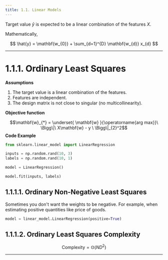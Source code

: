 ```yaml
---
title: 1.1. Linear Models
---
```

Target value $\hat{y}$ is expected to be a linear combination of the features $X$.

Mathematically,

$$
\hat{y} = \mathbf{w_{0}} + \sum_{d=1}^{D} \mathbf{w_{d}} x_{d}
$$

---
# **1.1.1. Ordinary Least Squares**

**Assumptions**

1. The target value is a linear combination of the features.
2. Features are independent.
3. The design matrix is not close to singular (no multicollinearity).

**Objective function**

$$\mathbf{w}_{*} = \underset{ \mathbf{w} }{\operatorname{arg max}}\ \Bigg\|\ X\mathbf{w} - y \ \Bigg\|_{2}^2$$
**Code Example**

```python
from sklearn.linear_model import LinearRegression

inputs = np.random.rand(10, 3)
labels = np.random.rand(10, 1)

model = LinearRegression()

model.fit(inputs, labels)
```

## **1.1.1.1. Ordinary Non-Negative Least Squares**

Sometimes you don't want the weights to be negative. 
For example, when estimating positive quantities like price of goods.

```python
model = linear_model.LinearRegression(positive=True)
```

## **1.1.1.2. Ordinary Least Squares Complexity**

$$
\textrm{Complexity} = \mathbb{O}(ND^2)
$$

---
